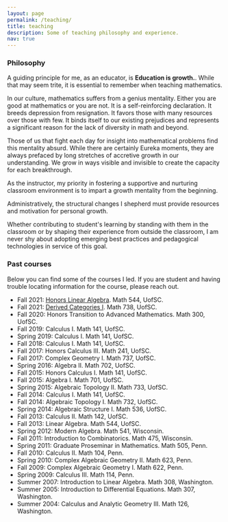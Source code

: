 ```yaml
---
layout: page
permalink: /teaching/
title: teaching
description: Some of teaching philosophy and experience. 
nav: true
---
```


### Philosophy

A guiding principle for me, as an educator, is **Education is growth.**. While that may seem trite, 
it is essential to remember when teaching mathematics. 

In our culture, mathematics suffers from a genius mentality. Either you are good at mathematics or you are not. 
It is a self-reinforcing declaration. It breeds depression from resignation. It favors those with many resources over those with few. 
It binds itself to our existing prejudices and represents a significant reason for the lack of diversity in math and beyond.

Those of us that fight each day for insight into mathematical problems find this mentality absurd. While there are certainly Eureka 
moments, they are always prefaced by long stretches of accretive growth in our understanding. We grow in ways visible and 
invisible to create the capacity for each breakthrough. 

As the instructor, my priority in fostering a supportive and nurturing classroom environment is to impart a growth mentality from the beginning. 

Administratively, the structural changes I shepherd must provide resources and motivation for personal growth. 

Whether contributing to student's learning by standing with them in the classroom or by shaping their experience from outside 
the classroom, I am never shy about adopting emerging best practices and pedagogical technologies in service of this goal.


### Past courses 

Below you can find some of the courses I led. If you are student and having trouble locating information for the course, please reach out. 

- Fall 2021: [Honors Linear Algebra](544.f21.matthewrobertballard.com). Math 544, UofSC. 
- Fall 2021: [Derived Categories I](738.f21.matthewrobertballard.com). Math 738, UofSC. 
- Fall 2020: Honors Transition to Advanced Mathematics. Math 300, UofSC.
- Fall 2019: Calculus I. Math 141, UofSC.
- Spring 2019: Calculus I. Math 141, UofSC.
- Fall 2018: Calculus I. Math 141, UofSC.
- Fall 2017: Honors Calculus III. Math 241, UofSC.
- Fall 2017: Complex Geometry I. Math 737, UofSC.
- Spring 2016: Algebra II. Math 702, UofSC.
- Fall 2015: Honors Calculus I. Math 141, UofSC.
- Fall 2015: Algebra I. Math 701, UofSC.
- Spring 2015: Algebraic Topology II. Math 733, UofSC.
- Fall 2014: Calculus I. Math 141, UofSC.
- Fall 2014: Algebraic Topology I. Math 732, UofSC.
- Spring 2014: Algebraic Structure I. Math 536, UofSC.
- Fall 2013: Calculus II. Math 142, UofSC.
- Fall 2013: Linear Algebra. Math 544, UofSC.
- Spring 2012: Modern Algebra. Math 541, Wisconsin.
- Fall 2011: Introduction to Combinatorics. Math 475, Wisconsin.
- Spring 2011: Graduate Proseminar in Mathematics. Math 505, Penn.
- Fall 2010: Calculus II. Math 104, Penn.
- Spring 2010: Complex Algebraic Geometry II. Math 623, Penn.
- Fall 2009: Complex Algebraic Geometry I. Math 622, Penn.
- Spring 2009: Calculus III. Math 114, Penn.
- Summer 2007: Introduction to Linear Algebra. Math 308, Washington.
- Summer 2005: Introduction to Differential Equations. Math 307, Washington.
- Summer 2004: Calculus and Analytic Geometry III. Math 126, Washington.